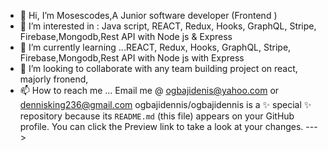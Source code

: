 - 👋 Hi, I’m Mosescodes,A  Junior software developer (Frontend )
- 👀 I’m interested in :  Java script, REACT, Redux, Hooks, GraphQL, Stripe, Firebase,Mongodb,Rest API with Node js & Express 
- 🌱 I’m currently learning ...REACT, Redux, Hooks, GraphQL, Stripe, Firebase,Mongodb,Rest API with Node js  with Express 
- 💞️ I’m looking to collaborate with any team building project on react, majorly fronend, 
- 📫 How to reach me ... Email me @ ogbajidenis@yahoo.com or dennisking236@gmail.com
ogbajidennis/ogbajidennis is a ✨ special ✨ repository because its `README.md` (this file) appears on your GitHub profile.
You can click the Preview link to take a look at your changes.
--->
